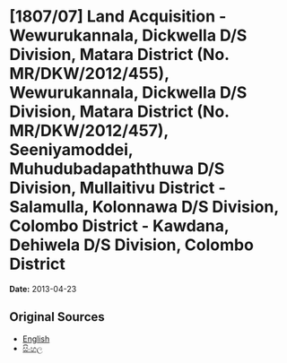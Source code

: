 # [1807/07] Land Acquisition - Wewurukannala, Dickwella D/S Division, Matara District (No. MR/DKW/2012/455), Wewurukannala, Dickwella D/S Division, Matara District (No. MR/DKW/2012/457), Seeniyamoddei, Muhudubadapaththuwa D/S Division, Mullaitivu District - Salamulla, Kolonnawa D/S Division, Colombo District - Kawdana, Dehiwela D/S Division, Colombo District

**Date:** 2013-04-23

## Original Sources

- [English](https://documents.gov.lk/view/extra-gazettes/2013/4/1807-07_E.pdf)
- [සිංහල](https://documents.gov.lk/view/extra-gazettes/2013/4/1807-07_S.pdf)
